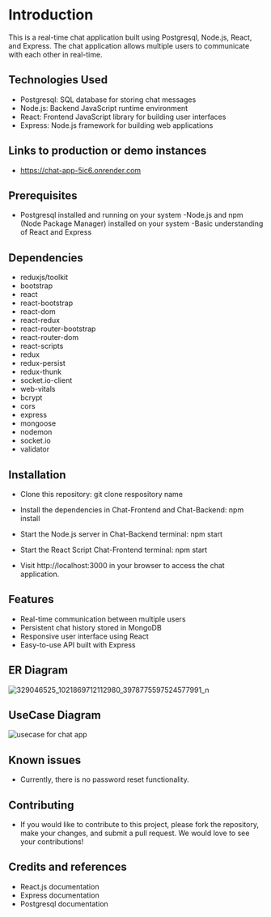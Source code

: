 # Introduction
This is a real-time chat application built using Postgresql, Node.js, React, and Express. The chat application allows multiple users to communicate with each other in real-time.

## Technologies Used
- Postgresql: SQL database for storing chat messages
- Node.js: Backend JavaScript runtime environment
- React: Frontend JavaScript library for building user interfaces
- Express: Node.js framework for building web applications

## Links to production or demo instances
- https://chat-app-5ic6.onrender.com

## Prerequisites
- Postgresql installed and running on your system
-Node.js and npm (Node Package Manager) installed on your system
-Basic understanding of React and Express

## Dependencies
- reduxjs/toolkit
- bootstrap
- react
- react-bootstrap
- react-dom
- react-redux
- react-router-bootstrap
- react-router-dom
- react-scripts
- redux
- redux-persist
- redux-thunk
- socket.io-client
- web-vitals
- bcrypt
- cors
- express
- mongoose
- nodemon
- socket.io
- validator

## Installation
- Clone this repository: git clone respository name
- Install the dependencies in Chat-Frontend and Chat-Backend: npm install
- Start the Node.js server in Chat-Backend terminal: npm start
- Start the React Script Chat-Frontend terminal: npm start

- Visit http://localhost:3000 in your browser to access the chat application.

## Features
- Real-time communication between multiple users
- Persistent chat history stored in MongoDB
- Responsive user interface using React
- Easy-to-use API built with Express

## ER Diagram
![329046525_1021869712112980_3978775597524577991_n](https://user-images.githubusercontent.com/48426525/216584511-f383fb12-7168-463d-a3a4-d80bd0e247d2.jpg)

## UseCase Diagram
![usecase for chat app](https://user-images.githubusercontent.com/48426525/215714130-be4d8220-e79b-4117-a7e1-a13f694676c7.png)

## Known issues
- Currently, there is no password reset functionality.

## Contributing
- If you would like to contribute to this project, please fork the repository, make your changes, and submit a pull request. We would love to see your contributions!

## Credits and references
- React.js documentation
- Express documentation
- Postgresql documentation

